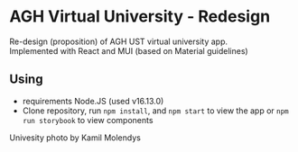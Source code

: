 # AGH Virtual University - Redesign

Re-design (proposition) of AGH UST virtual university app.  
Implemented with React and MUI (based on Material guidelines)

## Using

- requirements Node.JS (used v16.13.0)
- Clone repository, run `npm install`, and `npm start` to view the app or `npm run storybook` to view components

Univesity photo by Kamil Molendys
